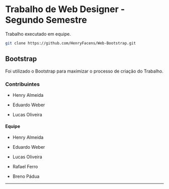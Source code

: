 # Trabalho de Web Designer - Segundo Semestre

Trabalho executado em equipe.

```bash
git clone https://github.com/HenryFacens/Web-Bootstrap.git
```

## Bootstrap

Foi utilizado o Bootstrap para maximizar o processo de criação do Trabalho.
 

### Contribuintes

- Henry Almeida

- Eduardo Weber

- Lucas Oliveira

#### Equipe
- Henry Almeida

- Eduardo Weber

- Lucas Oliveira

- Rafael Ferro

- Breno Pádua
---
